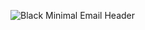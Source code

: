 ![Black Minimal Email Header](https://github.com/user-attachments/assets/6d015fdd-9a7a-4034-b6f0-9255d017ffbc)
